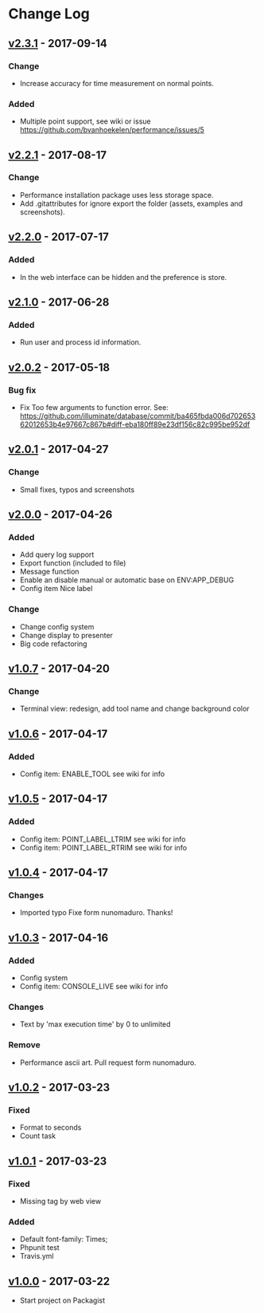 # Change Log

## [v2.3.1](https://github.com/bvanhoekelen/performance/tree/v2.3.1) - 2017-09-14
### Change
- Increase accuracy for time measurement on normal points.
### Added
- Multiple point support, see wiki or issue https://github.com/bvanhoekelen/performance/issues/5

## [v2.2.1](https://github.com/bvanhoekelen/performance/tree/v2.2.1) - 2017-08-17
### Change
- Performance installation package uses less storage space.
- Add .gitattributes for ignore export the folder (assets, examples and screenshots).

## [v2.2.0](https://github.com/bvanhoekelen/performance/tree/v2.2.0) - 2017-07-17
### Added
- In the web interface can be hidden and the preference is store.

## [v2.1.0](https://github.com/bvanhoekelen/performance/tree/v2.1.0) - 2017-06-28
### Added
- Run user and process id information.

## [v2.0.2](https://github.com/bvanhoekelen/performance/tree/v2.0.2) - 2017-05-18
### Bug fix
- Fix Too few arguments to function error. See: https://github.com/illuminate/database/commit/ba465fbda006d70265362012653b4e97667c867b#diff-eba180ff89e23df156c82c995be952df

## [v2.0.1](https://github.com/bvanhoekelen/performance/tree/v2.0.1) - 2017-04-27
### Change
- Small fixes, typos and screenshots

## [v2.0.0](https://github.com/bvanhoekelen/performance/tree/v2.0.0) - 2017-04-26

### Added
- Add query log support
- Export function (included to file)
- Message function
- Enable an disable manual or automatic base on ENV:APP_DEBUG
- Config item Nice label

### Change
- Change config system
- Change display to presenter
- Big code refactoring

## [v1.0.7](https://github.com/bvanhoekelen/performance/tree/v1.0.7) - 2017-04-20
### Change
- Terminal view: redesign, add tool name and change background color

## [v1.0.6](https://github.com/bvanhoekelen/performance/tree/v1.0.6) - 2017-04-17
### Added
- Config item: ENABLE_TOOL see wiki for info

## [v1.0.5](https://github.com/bvanhoekelen/performance/tree/v1.0.5) - 2017-04-17
### Added
- Config item: POINT_LABEL_LTRIM see wiki for info
- Config item: POINT_LABEL_RTRIM see wiki for info

## [v1.0.4](https://github.com/bvanhoekelen/performance/tree/v1.0.4) - 2017-04-17
### Changes
- Imported typo Fixe form nunomaduro. Thanks!

## [v1.0.3](https://github.com/bvanhoekelen/performance/tree/v1.0.3) - 2017-04-16
### Added
- Config system
- Config item: CONSOLE_LIVE see wiki for info

### Changes
- Text by 'max execution time' by 0 to unlimited

### Remove
- Performance ascii art. Pull request form nunomaduro.

## [v1.0.2](https://github.com/bvanhoekelen/performance/tree/v1.0.2) - 2017-03-23
### Fixed
- Format to seconds
- Count task

## [v1.0.1](https://github.com/bvanhoekelen/performance/tree/v1.0.1) - 2017-03-23
### Fixed
- Missing </div> tag by web view
### Added
- Default font-family: Times;
- Phpunit test
- Travis.yml

## [v1.0.0](https://github.com/bvanhoekelen/performance/tree/v1.0.0) - 2017-03-22
- Start project on Packagist
